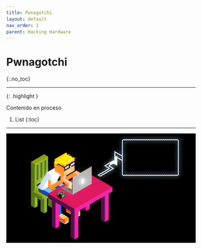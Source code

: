 ```yaml
---
title: Pwnagotchi
layout: default
nav_order: 1
parent: Hacking Hardware
---
```


# Pwnagotchi
{:.no_toc}

---

{: .highlight }

Contenido en proceso

1. List
{:toc}

---


![](/assets/images/Imagenes/wip.gif)